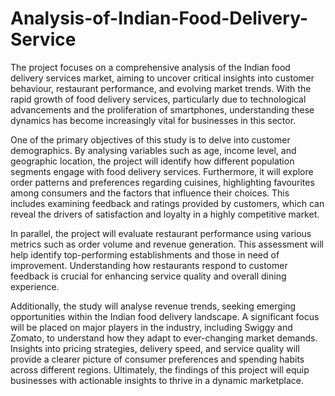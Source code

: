 # Analysis-of-Indian-Food-Delivery-Service

The project focuses on a comprehensive analysis of the Indian food delivery services market, aiming to uncover critical insights into customer behaviour, restaurant performance, and evolving market trends. With the rapid growth of food delivery services, particularly due to technological advancements and the proliferation of smartphones, understanding these dynamics has become increasingly vital for businesses in this sector.

One of the primary objectives of this study is to delve into customer demographics. By analysing variables such as age, income level, and geographic location, the project will identify how different population segments engage with food delivery services. Furthermore, it will explore order patterns and preferences regarding cuisines, highlighting favourites among consumers and the factors that influence their choices. This includes examining feedback and ratings provided by customers, which can reveal the drivers of satisfaction and loyalty in a highly competitive market.

In parallel, the project will evaluate restaurant performance using various metrics such as order volume and revenue generation. This assessment will help identify top-performing establishments and those in need of improvement. Understanding how restaurants respond to customer feedback is crucial for enhancing service quality and overall dining experience.

Additionally, the study will analyse revenue trends, seeking emerging opportunities within the Indian food delivery landscape. A significant focus will be placed on major players in the industry, including Swiggy and Zomato, to understand how they adapt to ever-changing market demands. Insights into pricing strategies, delivery speed, and service quality will provide a clearer picture of consumer preferences and spending habits across different regions. Ultimately, the findings of this project will equip businesses with actionable insights to thrive in a dynamic marketplace.
